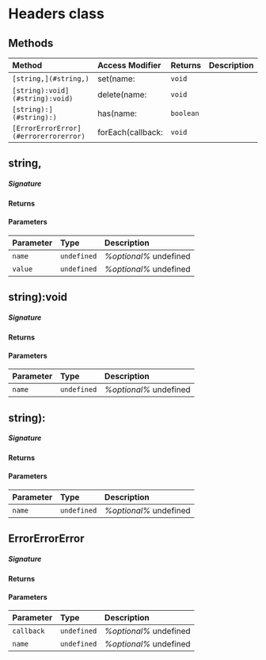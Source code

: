 # Headers class







## Methods

| Method	   | Access Modifier | Returns	| Description|
|:-------------|:----|:-------|:-----------|
|`[string,](#string,) `     | set(name: | `void` |  |
|`[string):void](#string):void) `     | delete(name: | `void` |  |
|`[string):](#string):) `     | has(name: | `boolean` |  |
|`[ErrorErrorError](#errorerrorerror) `     | forEach(callback: | `void` |  |




## string,



##### Signature

#### Returns

#### Parameters


| Parameter	   | Type    | Description |
|:-------------|:---------------|:------------|
| `name `    | `undefined` | _%optional%_ undefined |
| `value `    | `undefined` | _%optional%_ undefined |


## string):void



##### Signature

#### Returns

#### Parameters


| Parameter	   | Type    | Description |
|:-------------|:---------------|:------------|
| `name `    | `undefined` | _%optional%_ undefined |


## string):



##### Signature

#### Returns

#### Parameters


| Parameter	   | Type    | Description |
|:-------------|:---------------|:------------|
| `name `    | `undefined` | _%optional%_ undefined |


## ErrorErrorError



##### Signature

#### Returns

#### Parameters


| Parameter	   | Type    | Description |
|:-------------|:---------------|:------------|
| `callback `    | `undefined` | _%optional%_ undefined |
| `name `    | `undefined` | _%optional%_ undefined |


